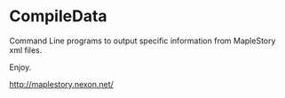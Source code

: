 CompileData
===========

Command Line programs to output specific information from MapleStory xml files.

Enjoy.

http://maplestory.nexon.net/
